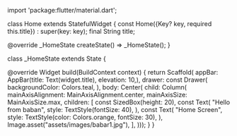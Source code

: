 import 'package:flutter/material.dart';

class Home extends StatefulWidget {
  const Home({Key? key, required this.title}) : super(key: key);
  final String title;

  @override
  _HomeState createState() => _HomeState();
}

class _HomeState extends State<Home> {

  @override
  Widget build(BuildContext context) {
    return Scaffold(
        appBar: AppBar(title: Text(widget.title), elevation: 10,),
        drawer: const Drawer(
         backgroundColor: Colors.teal,
        ),
        body: Center(
            child: Column(
          mainAxisAlignment: MainAxisAlignment.center,
          mainAxisSize: MainAxisSize.max,
          children:  [
            const SizedBox(height: 20),
            const Text(
              "Hello from baban",
              style: TextStyle(fontSize: 40),
            ),
            const Text(
              "Home Screen",
              style: TextStyle(color: Colors.orange, fontSize: 30),
            ),
            Image.asset("assets/images/babar1.jpg"),
          ],
        )));
  }
}
